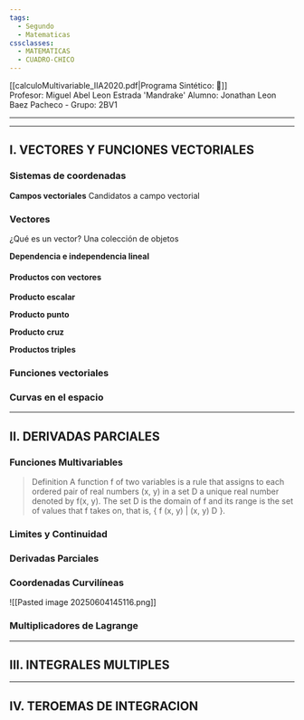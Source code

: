 ```yaml
---
tags:
  - Segundo
  - Matematicas
cssclasses:
  - MATEMATICAS
  - CUADRO-CHICO
---
```

[[calculoMultivariable_IIA2020.pdf|Programa Sintético: 📄]]      
Profesor: Miguel Abel Leon Estrada 'Mandrake'
Alumno: Jonathan Leon Baez Pacheco - Grupo: 2BV1
____
____
## I.  VECTORES Y FUNCIONES VECTORIALES

### Sistemas de coordenadas
__Campos vectoriales__
Candidatos a campo vectorial
### Vectores
¿Qué es un vector?
Una colección de objetos 

__Dependencia e independencia lineal__

#### Productos con vectores 

__Producto escalar__

__Producto punto__

__Producto cruz__

__Productos triples__

### Funciones vectoriales


### Curvas en el espacio


____
## II.  DERIVADAS PARCIALES

### Funciones Multivariables

> Definition 
> A function f of two variables is a rule that assigns to each ordered pair of real numbers (x, y) in a set D a unique real number denoted by f(x, y). The set D is the domain of f and its range is the set of values that f takes on, that is, { f (x, y) | (x, y)  D }.

### Limites y Continuidad

### Derivadas Parciales

### Coordenadas Curvilíneas


![[Pasted image 20250604145116.png]]

### Multiplicadores de Lagrange

____
## III.  INTEGRALES MULTIPLES

____
## IV.  TEROEMAS DE INTEGRACION

